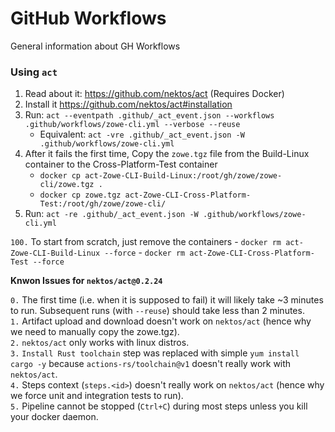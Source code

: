 # GitHub Workflows

General information about GH Workflows

### Using `act`

1. Read about it: https://github.com/nektos/act (Requires Docker)
2. Install it https://github.com/nektos/act#installation
3. Run: `act --eventpath .github/_act_event.json --workflows .github/workflows/zowe-cli.yml --verbose --reuse`
    - Equivalent: `act -vre .github/_act_event.json -W .github/workflows/zowe-cli.yml`
4. After it fails the first time, Copy the `zowe.tgz` file from the Build-Linux container to the Cross-Platform-Test container
    - `docker cp act-Zowe-CLI-Build-Linux:/root/gh/zowe/zowe-cli/zowe.tgz .`
    - `docker cp zowe.tgz act-Zowe-CLI-Cross-Platform-Test:/root/gh/zowe/zowe-cli/`
5. Run: `act -re .github/_act_event.json -W .github/workflows/zowe-cli.yml`

`100.` To start from scratch, just remove the containers
    - `docker rm act-Zowe-CLI-Build-Linux --force`
    - `docker rm act-Zowe-CLI-Cross-Platform-Test --force`

**Knwon Issues for `nektos/act@0.2.24`**

`0.` The first time (i.e. when it is supposed to fail) it will likely take ~3 minutes to run. Subsequent runs (with `--reuse`) should take less than 2 minutes. <br/>
`1.` Artifact upload and download doesn't work on `nektos/act` (hence why we need to manually copy the zowe.tgz). <br/>
`2.` `nektos/act` only works with linux distros. <br/>
`3.` `Install Rust toolchain` step was replaced with simple `yum install cargo -y` because `actions-rs/toolchain@v1` doesn't really work with `nektos/act`. <br/>
`4.` Steps context (`steps.<id>`) doesn't really work on `nektos/act` (hence why we force unit and integration tests to run). <br/>
`5.` Pipeline cannot be stopped (`Ctrl+C`) during most steps unless you kill your docker daemon. <br/>
